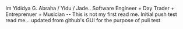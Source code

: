 Im Yididya G. Abraha / Yidu / Jade.. Software Engineer + Day Trader + Entreprenuer + Musician -- This is not my first read me. Initial push test read me... updated from github's GUI for the purpose of pull test

